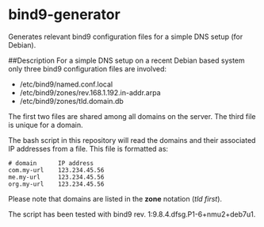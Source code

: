 bind9-generator
===============

Generates relevant bind9 configuration files for a simple DNS setup (for Debian).

##Description
For a simple DNS setup on a recent Debian based system only three bind9 configuration files are involved:
* /etc/bind9/named.conf.local
* /etc/bind9/zones/rev.168.1.192.in-addr.arpa
* /etc/bind9/zones/tld.domain.db

The first two files are shared among all domains on the server. The third file is unique for a domain. 

The bash script in this repository will read the domains and their associated IP addresses from a file. This file is formatted as:

    # domain	  IP address
    com.my-url	  123.234.45.56
    me.my-url	  123.234.45.56
    org.my-url	  123.234.45.56

Please note that domains are listed in the **zone** notation (*tld first*).

The script has been tested with bind9 rev. 1:9.8.4.dfsg.P1-6+nmu2+deb7u1.
